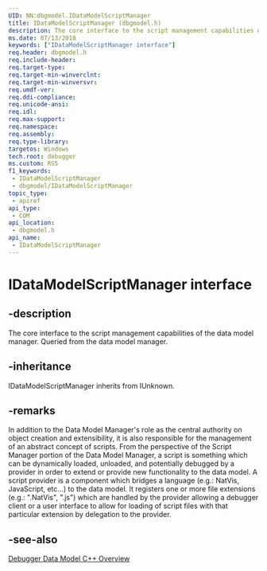 ```yaml
---
UID: NN:dbgmodel.IDataModelScriptManager
title: IDataModelScriptManager (dbgmodel.h)
description: The core interface to the script management capabilities of the data model manager.  Queried from the data model manager.
ms.date: 07/13/2018
keywords: ["IDataModelScriptManager interface"]
req.header: dbgmodel.h
req.include-header: 
req.target-type: 
req.target-min-winverclnt: 
req.target-min-winversvr: 
req.umdf-ver: 
req.ddi-compliance: 
req.unicode-ansi: 
req.idl: 
req.max-support: 
req.namespace: 
req.assembly: 
req.type-library: 
targetos: Windows
tech.root: debugger
ms.custom: RS5
f1_keywords:
 - IDataModelScriptManager
 - dbgmodel/IDataModelScriptManager
topic_type:
 - apiref
api_type:
 - COM
api_location:
 - dbgmodel.h
api_name:
 - IDataModelScriptManager
---
```


# IDataModelScriptManager interface


## -description

The core interface to the script management capabilities of the data model manager.  Queried from the data model manager.

## -inheritance

IDataModelScriptManager inherits from IUnknown.

## -remarks

In addition to the Data Model Manager's role as the central authority on object creation and extensibility, it is also responsible for the management of an abstract concept of scripts. From the perspective of the Script Manager portion of the Data Model Manager, a script is something which can be dynamically loaded, unloaded, and potentially debugged by a provider in order to extend or provide new functionality to the data model. 
A script provider is a component which bridges a language (e.g.: NatVis, JavaScript, etc...) to the data model. It registers one or more file extensions (e.g.: ".NatVis", ".js") which are handled by the provider allowing a debugger client or a user interface to allow for loading of script files with that particular extension by delegation to the provider.

## -see-also

[Debugger Data Model C++ Overview](/windows-hardware/drivers/debugger/data-model-cpp-overview)
